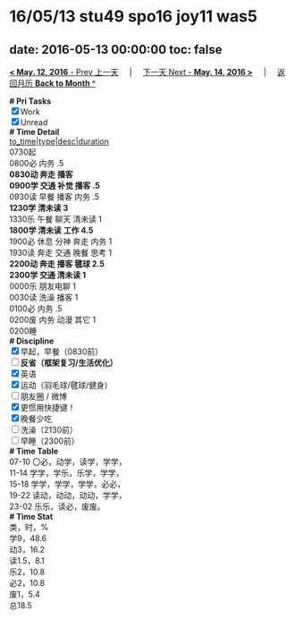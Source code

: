 # 16/05/13 stu49 spo16 joy11 was5

date: 2016-05-13 00:00:00
toc: false
---
[**< May. 12, 2016** - Prev 上一天](/lifelogs/2016/05/d12.md) &nbsp; &nbsp; | &nbsp; &nbsp; [下一天 Next - **May. 14, 2016 >**](/lifelogs/2016/05/d14.md) &nbsp; &nbsp; |  &nbsp; &nbsp; [返回月历 **Back to Month ^**](/lifelogs/2016/05/index.md)
<br/><div><b># Pri Tasks</b></div><div><input checked="true" type="checkbox"/>Work</div><div><input checked="true" type="checkbox"/>Unread</div><div><b># Time Detail</b></div><div><u>to_time|type|desc|duration</u></div><div>0730起</div><div>0800必 内务 .5</div><div><b>0830动 奔走 播客</b></div><div><b>0900学 交通 补觉 播客 .5</b></div><div>0930读 早餐 播客 内务 .5</div><div><b>1230学 清未读 3</b></div><div>1330乐 午餐 聊天 清未读 1</div><div><b>1800学 清未读 工作 4.5</b></div><div>1900必 休息 分神 奔走 内务 1</div><div>1930读 奔走 交通 晚餐 思考 1</div><div><b>2200动 奔走 播客 毽球 2.5</b></div><div><b>2300学 交通 清未读 1</b></div><div>0000乐 朋友电聊 1</div><div>0030读 洗澡 播客 1</div><div>0100必 内务 .5</div><div>0200废 内务 动漫 其它 1</div><div>0200睡</div><div><b># Discipline</b></div><div><input checked="true" type="checkbox"/>早起，早餐（0830前）</div><div><b><input type="checkbox"/></b><b>反省（框架复习/生活优化）</b></div><div><input checked="true" type="checkbox"/>英语</div><div><input checked="true" type="checkbox"/>运动（羽毛球/毽球/健身）</div><div><input type="checkbox"/>朋友圈 / 微博</div><div><input checked="true" type="checkbox"/>更惯用快捷键！</div><div><input checked="true" type="checkbox"/>晚餐少吃</div><div><input type="checkbox"/>洗澡（2130前）</div><div><input type="checkbox"/>早睡（2300前）</div><div><b># Time Table</b></div><div>07-10 〇必，动学，读学，学学，</div><div>11-14 学学，学乐，乐学，学学，</div><div>15-18 学学，学学，学学，必必，</div><div>19-22 读动，动动，动动，学学，</div><div>23-02 乐乐，读必，废废。</div><div><b># Time Stat</b></div><div>类，时，%</div><div>学9，48.6</div><div>动3，16.2</div><div>读1.5，8.1</div><div>乐2，10.8</div><div>必2，10.8</div><div>废1，5.4</div><div>总18.5</div>
